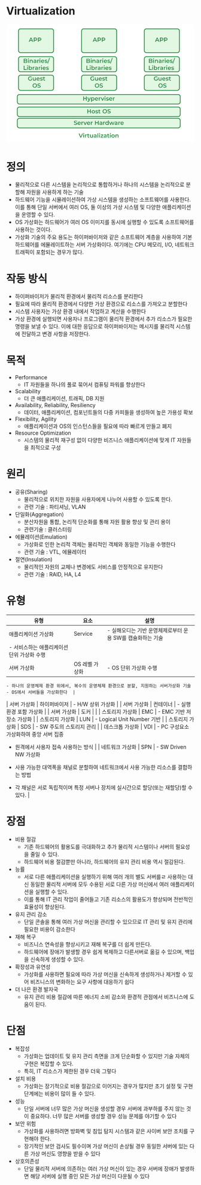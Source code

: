 # Virtualization

![Untitled](Virtualization/Untitled.png)

# 정의

- 물리적으로 다른 시스템을 논리적으로 통합하거나 하나의 시스템을 논리적으로 분할해 자원을 사용하게 하는 기술
- 하드웨어 기능을 시뮬레이션하여 가상 시스템을 생성하는 소프트웨어를 사용한다. 이를 통해 단일 서버에서 여러 OS, 둘 이상의 가상 시스템 및 다양한 애플리케이션을 운영할 수 있다.
- OS 가상화는 하드웨어가 여러 OS 이미지를 동시에 실행할 수 있도록 소프트웨어를 사용하는 것이다.
- 가상화 기술의 주요 용도는 하이퍼바이저와 같은 소프트웨어 계층을 사용하여 기본 하드웨어를 에뮬레이트하는 서버 가상화이다. 여기에는 CPU 메모리, I/O, 네트워크 트래픽이 포함되는 경우가 많다.

# 작동 방식

- 하이퍼바이저가 물리적 환경에서 물리적 리소스를 분리한다
- 필요에 따라 물리적 환경에서 다양한 가상 환경으로 리소스를 가져오고 분할한다
- 시스템 사용자는 가상 환경 내에서 작업하고 계산을 수행한다
- 가상 환경에 실행되면 사용자나 프로그램이 물리적 환경에서 추가 리소스가 필요한 명령을 보낼 수 있다. 이에 대한 응답으로 하이퍼바이저는 메시지를 물리적 시스템에 전달하고 변경 사항을 저장한다.

# 목적

- Performance
    - IT 자원들을 하나의 풀로 묶어서 컴퓨팅 파워를 향상한다
- Scalability
    - 더 큰 애플리케이션, 트래픽, DB 지원
- Availability, Reliability, Resiliency
    - 데이터, 애플리케이션, 컴포넌트들의 다중 카피들을 생성하여 높은 가용성 확보
- Flexibility, Agility
    - 애플리케이션과 OS의 인스턴스들을 필요에 따라 빠르게 만들고 폐지
- Resource Optimization
    - 시스템의 물리적 재구성 없이 다양한 비즈니스 애플리케이션에 맞게 IT 자원들을 최적으로 구성

# 원리

- 공유(Sharing)
    - 물리적으로 위치한 자원을 사용자에게 나누어 사용할 수 있도록 한다.
    - 관련 기술 : 파티셔닝, VLAN
- 단일화(Aggregation)
    - 분산자원을 통합, 논리적 단순화를 통해 자원 활용 향상 및 관리 용이
    - 관련기술 : 클러스터링
- 에뮬레이션(Emulation)
    - 가상화로 인한 논리적 객체는 물리적인 객체와 동일한 기능을 수행한다
    - 관련 기술 : VTL, 에뮬레이터
- 절연(Insulation)
    - 물리적인 자원의 교체나 변경에도 서비스를 안정적으로 유지한다
    - 관련 기술 : RAID, HA, L4

# 유형

| 유형 | 요소 | 설명 |
| --- | --- | --- |
| 애플리케이션 가상화 | Service | - 실해오디는 기반 운영체제로부터 운용 SW를 캡슐화하는 기술
- 서비스하는 애플리케이션 단위 가상화 수행 |
| 서버 가상화 | OS 레벨 가상화 | - OS 단위 가상화 수행
    - 하나의 운영체제 환경 위에서, 복수의 운영체제 환경으로 분할, 지원하는 서버가상화 기술
    - OS에서 서버들을 가상화한다  |
| 서버 가상화 | 하이퍼바이저 | - H/W 상위 가상화 |
| 서버 가상화 | 컨테이너 | - 실행환경 포함 가상화 |
| 서버 가상화 | 도커 |  |
| 스토리지 가상화 | EMC | - EMC 기반 저장소 가상화 |
| 스토리지 가상화 | LUN | - Logical Unit Number 기반 |
| 스토리지 가상화 | SDS | - SW 주도의 스토리지 관리 |
| 데스크톱 가상화 | VDI | - PC 구성요소 가상화하여 중앙 서버 집중
- 원격에서 사용자 접속 사용하는 방식 |
| 네트워크 가상화 | SPN | - SW Driven NW 가상화

- 사용 가능한 대역폭을 채널로 분할하여 네트워크에서 사용 가능한 리소스를 결합하는 방법 

- 각 채널은 서로 독립적이며 특정 서버나 장치에 실시간으로 할당(또는 재할당)할 수 있다.  |

# 장점

- 비용 절감
    - 기존 하드웨어의 활용도를 극대화하고 추가 물리적 시스템이나 서버의 필요성을 줄일 수 있다.
    - 하드웨어 비용 절감뿐만 아니라, 하드웨어의 유지 관리 비용 역시 절감된다.
- 능률
    - 서로 다른 애플리케이션을 실행하기 위해 여러 개의 별도 서버를ㄹ 사용하는 대신 동일한 물리적 서버에 모두 수용된 서로 다른 가상 머신에서 여러 애플리케이션을 실행할 수 있다.
    - 이를 통해 IT 관리 작업이 줄어들고 기존 리소스의 활용도가 향상되며 전반적인 효율성이 향상된다.
- 유지 관리 감소
    - 단일 콘솔을 통해 여러 가상 머신을 관리할 수 있으므로 IT 관리 및 유지 관리에 필요한 비용이 감소한다
- 재해 복구
    - 비즈니스 연속성을 향상시키고 재해 복구를 더 쉽게 만든다.
    - 하드웨어에 장애가 발생할 경우 쉽게 복제하고 다른서버로 옮길 수 있으며, 백업을 신속하게 생성할 수 있다.
- 확장성과 유연성
    - 가상화를 사용하면 필요에 따라 가상 머신을 신속하게 생성하거나 제거할 수 있어 비즈니스의 변화하는 요구 사항에 대응하기 쉽다
- 더 나은 환경 발자국
    - 유지 관리 비용 절감에 따른 에너지 소비 감소와 환경적 관점에서 비즈니스에 도움이 된다.

# 단점

- 복잡성
    - 가상화는 업데이트 및 유지 관리 측면을 크게 단순화할 수 있지만 기술 자체의 구현은 복잡할 수 있다.
    - 특히, IT 리소스가 제한된 경우 더욱 그렇다
- 설치 비용
    - 가상화는 장기적으로 비용 절감으로 이어지는 경우가 많지만 초기 설정 및 구현 단계에는 비용이 많이 들 수 있다.
- 성능
    - 단일 서버에 너무 많은 가상 머신을 생성할 경우 서버에 과부하를 주지 않는 것이 중요하다. 너무 많은 서버를 생성할 경우 성능 문제를 야기할 수 있다
- 보안 위험
    - 가상화를 사용하려면 방화벽 및 침입 탐지 시스템과 같은 사이버 보안 조치를 구현해야 한다.
    - 장기적인 보안 검사도 필수이며 가상 머신이 손상될 경우 동일한 서버에 있는 다른 가상 머신도 영향을 받을 수 있다
- 상호의존성
    - 단일 물리적 서버에 의존하는 여러 가상 머신이 있는 경우 서버에 장애가 발생하면 해당 서버에 실행 중인 모든 가상 머신이 다운될 수 있다